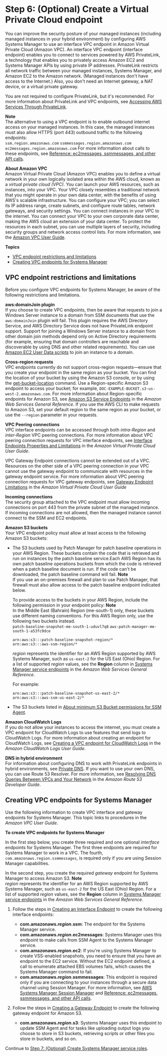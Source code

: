 # Step 6: \(Optional\) Create a Virtual Private Cloud endpoint<a name="setup-create-vpc"></a>

You can improve the security posture of your managed instances \(including managed instances in your hybrid environment\) by configuring AWS Systems Manager to use an interface VPC endpoint in Amazon Virtual Private Cloud \(Amazon VPC\)\. An interface VPC endpoint \(interface endpoint\) enables you to connect to services powered by AWS PrivateLink, a technology that enables you to privately access Amazon EC2 and Systems Manager APIs by using private IP addresses\. PrivateLink restricts all network traffic between your managed instances, Systems Manager, and Amazon EC2 to the Amazon network\. \(Managed instances don't have access to the Internet\.\) Also, you don't need an Internet gateway, a NAT device, or a virtual private gateway\. 

You are not required to configure PrivateLink, but it's recommended\. For more information about PrivateLink and VPC endpoints, see [Accessing AWS Services Through PrivateLink](https://docs.aws.amazon.com/vpc/latest/userguide/what-is-amazon-vpc.html#what-is-privatelink)\.

**Note**  
The alternative to using a VPC endpoint is to enable outbound internet access on your managed instances\. In this case, the managed instances must also allow HTTPS \(port 443\) outbound traffic to the following endpoints:  
`ssm.region.amazonaws.com`
`ssmmessages.region.amazonaws.com`
`ec2messages.region.amazonaws.com`
For more information about calls to these endpoints, see [Reference: ec2messages, ssmmessages, and other API calls](systems-manager-setting-up-messageAPIs.md)\.

**About Amazon VPC**  
Amazon Virtual Private Cloud \(Amazon VPC\) enables you to define a virtual network in your own logically isolated area within the AWS cloud, known as a *virtual private cloud \(VPC\)*\. You can launch your AWS resources, such as instances, into your VPC\. Your VPC closely resembles a traditional network that you might operate in your own data center, with the benefits of using AWS's scalable infrastructure\. You can configure your VPC; you can select its IP address range, create subnets, and configure route tables, network gateways, and security settings\. You can connect instances in your VPC to the internet\. You can connect your VPC to your own corporate data center, making the AWS cloud an extension of your data center\. To protect the resources in each subnet, you can use multiple layers of security, including security groups and network access control lists\. For more information, see the [Amazon VPC User Guide](https://docs.aws.amazon.com/vpc/latest/userguide/)\.

**Topics**
+ [VPC endpoint restrictions and limitations](#vpc-requirements-and-limitations)
+ [Creating VPC endpoints for Systems Manager](#sysman-setting-up-vpc-create)

## VPC endpoint restrictions and limitations<a name="vpc-requirements-and-limitations"></a>

Before you configure VPC endpoints for Systems Manager, be aware of the following restrictions and limitations\.

**aws:domainJoin plugin**  
If you choose to create VPC endpoints, then be aware that requests to join a Windows Server instance to a domain from SSM documents that use the `aws:domainJoin` plugin will fail\. This plugin requires the AWS Directory Service, and AWS Directory Service does not have PrivateLink endpoint support\. Support for joining a Windows Server instance to a domain from other domain join methods depend only on Active Directory requirements \(for example, ensuring that domain controllers are reachable and discoverable by using DNS and other related requirements\)\. You can use [Amazon EC2 User Data scripts](https://docs.aws.amazon.com/AWSEC2/latest/WindowsGuide/ec2-windows-user-data.html) to join an instance to a domain\.

**Cross\-region requests**  
VPC endpoints currently do not support cross\-region requests—ensure that you create your endpoint in the same region as your bucket\. You can find the location of your bucket by using the Amazon S3 console, or by using the [get\-bucket\-location](https://docs.aws.amazon.com/cli/latest/reference/s3api/get-bucket-location.html) command\. Use a Region\-specific Amazon S3 endpoint to access your bucket; for example, `DOC-EXAMPLE-BUCKET.s3-us-west-2.amazonaws.com`\. For more information about Region\-specific endpoints for Amazon S3, see [Amazon S3 Service Endpoints](https://docs.aws.amazon.com/general/latest/gr/s3.html#s3_region) in the *Amazon Web Services General Reference*\. If you use the AWS CLI to make requests to Amazon S3, set your default region to the same region as your bucket, or use the `--region` parameter in your requests\.

**VPC Peering connections**  
VPC interface endpoints can be accessed through both *intra\-Region* and *inter\-Region* VPC peering connections\. For more information about VPC peering connection requests for VPC interface endpoints, see [Interface Endpoints Properties and Limitations](https://docs.aws.amazon.com/vpc/latest/userguide/vpce-interface.html#vpce-interface-limitations) in the *Amazon Virtual Private Cloud User Guide*\. 

VPC Gateway Endpoint connections cannot be extended out of a VPC\. Resources on the other side of a VPC peering connection in your VPC cannot use the gateway endpoint to communicate with resources in the gateway endpoint service\. For more information about VPC peering connection requests for VPC gateway endpoints, see [Gateway Endpoint Limitations](https://docs.aws.amazon.com/vpc/latest/userguide/vpce-gateway.html#vpc-endpoints-limitations) in the *Amazon Virtual Private Cloud User Guide*

**Incoming connections**  
The security group attached to the VPC endpoint must allow incoming connections on port 443 from the private subnet of the managed instance\. If incoming connections are not allowed, then the managed instance cannot connect to the SSM and EC2 endpoints\.

**Amazon S3 buckets**  
Your VPC endpoint policy must allow at least access to the following Amazon S3 buckets:
+ The S3 buckets used by Patch Manager for patch baseline operations in your AWS Region\. These buckets contain the code that is retrieved and run on instances by the patch baseline service\.Each AWS Region has its own patch baseline operations buckets from which the code is retrieved when a patch baseline document is run\. If the code can't be downloaded, the patch baseline command will fail\. 
**Note**  
If you use an on\-premises firewall and plan to use Patch Manager, that firewall must also allow access to the patch baseline endpoint indicated below\.

  To provide access to the buckets in your AWS Region, include the following permission in your endpoint policy:
**Note**  
In the Middle East \(Bahrain\) Region \(me\-south\-1\) only, these buckets use different naming conventions\. For this AWS Region only, use the following two buckets instead\.  
`patch-baseline-snapshot-me-south-1-uduvl7q8`
`aws-patch-manager-me-south-1-a53fc9dce`

  ```
  arn:aws:s3:::patch-baseline-snapshot-region/*
  arn:aws:s3:::aws-ssm-region/*
  ```

  *region* represents the identifier for an AWS Region supported by AWS Systems Manager, such as `us-east-2` for the US East \(Ohio\) Region\. For a list of supported *region* values, see the **Region** column in [Systems Manager service endpoints](https://docs.aws.amazon.com/general/latest/gr/ssm.html#ssm_region) in the *Amazon Web Services General Reference*\.

  For example:

  ```
  arn:aws:s3:::patch-baseline-snapshot-us-east-2/*
  arn:aws:s3:::aws-ssm-us-east-2/*
  ```
+ The S3 buckets listed in [About minimum S3 Bucket permissions for SSM Agent](ssm-agent-minimum-s3-permissions.md)\.

**Amazon CloudWatch Logs**  
If you do not allow your instances to access the internet, you must create a VPC endpoint for CloudWatch Logs to use features that send logs to CloudWatch Logs\. For more information about creating an endpoint for CloudWatch Logs, see [Creating a VPC endpoint for CloudWatch Logs](https://docs.aws.amazon.com/AmazonCloudWatch/latest/logs/cloudwatch-logs-and-interface-VPC.html#create-VPC-endpoint-for-CloudWatchLogs) in the *Amazon CloudWatch Logs User Guide*\.

**DNS in hybrid environment**  
For information about configuring DNS to work with PrivateLink endpoints in hybrid environments, see [Private DNS](https://docs.aws.amazon.com/vpc/latest/userguide/vpce-interface.html#vpce-private-dns)\. If you want to use your own DNS, you can use Route 53 Resolver\. For more information, see [Resolving DNS Queries Between VPCs and Your Network](https://docs.aws.amazon.com/Route53/latest/DeveloperGuide/resolver.html) in the *Amazon Route 53 Developer Guide*\. 

## Creating VPC endpoints for Systems Manager<a name="sysman-setting-up-vpc-create"></a>

Use the following information to create VPC interface and gateway endpoints for Systems Manager\. This topic links to procedures in the *Amazon VPC User Guide*\. 

**To create VPC endpoints for Systems Manager**

In the first step below, you create three required and one optional *interface* endpoints for Systems Manager\. The first three endpoints are required for Systems Manager to work in a VPC\. The fourth, `com.amazonaws.region.ssmmessages`, is required only if you are using Session Manager capabilities\.

In the second step, you create the required *gateway* endpoint for Systems Manager to access Amazon S3\.
**Note**  
*region* represents the identifier for an AWS Region supported by AWS Systems Manager, such as `us-east-2` for the US East \(Ohio\) Region\. For a list of supported *region* values, see the **Region** column in [Systems Manager service endpoints](https://docs.aws.amazon.com/general/latest/gr/ssm.html#ssm_region) in the *Amazon Web Services General Reference*\.

1. Follow the steps in [Creating an Interface Endpoint](https://docs.aws.amazon.com/vpc/latest/userguide/vpce-interface.html#create-interface-endpoint) to create the following interface endpoints:
   + **com\.amazonaws\.*region*\.ssm**: The endpoint for the Systems Manager service\.
   + **com\.amazonaws\.*region*\.ec2messages**: Systems Manager uses this endpoint to make calls from SSM Agent to the Systems Manager service\.
   + **com\.amazonaws\.*region*\.ec2**: If you're using Systems Manager to create VSS\-enabled snapshots, you need to ensure that you have an endpoint to the EC2 service\. Without the EC2 endpoint defined, a call to enumerate attached EBS volumes fails, which causes the Systems Manager command to fail\.
   + **com\.amazonaws\.*region*\.ssmmessages**: This endpoint is required only if you are connecting to your instances through a secure data channel using Session Manager\. For more information, see [AWS Systems Manager Session Manager](session-manager.md) and [Reference: ec2messages, ssmmessages, and other API calls](systems-manager-setting-up-messageAPIs.md)\.

1. Follow the steps in [Creating a Gateway Endpoint](https://docs.aws.amazon.com/vpc/latest/userguide/vpce-gateway.html#create-gateway-endpoint) to create the following gateway endpoint for Amazon S3\. 
   + **com\.amazonaws\.*region*\.s3**: Systems Manager uses this endpoint to update SSM Agent and for tasks like uploading output logs you choose to store in S3 buckets, retrieving scripts or other files you store in buckets, and so on\.

Continue to [Step 7: \(Optional\) Create Systems Manager service roles](setup-service-role.md)\.